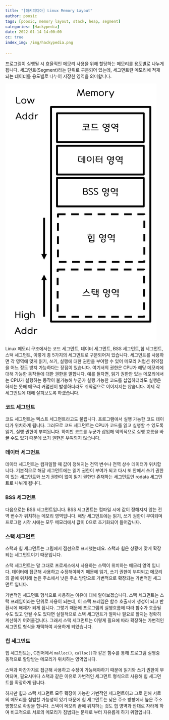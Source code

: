 ```yaml
---
title: "[해키피디아] Linux Memory Layout"
author: poosic
tags: [poosic, memory layout, stack, heap, segment]
categories: [Hackypedia]
date: 2022-01-14 14:00:00
cc: true
index_img: /img/hackypedia.png

---
```


프로그램이 실행될 시 효율적인 메모리 사용을 위해 할당하는 메모리를 용도별로 나누게 됩니다. 세그먼트(Segment)라는 단위로 구분되어 있는데, 세그먼트란 메모리에 적재되는 데이터를 용도별로 나누어 저장한 영역을 의미합니다. 

![Untitled.jpg](linux-memory-layout/image1.png)

Linux 메모리 구조에서는 코드 세그먼트, 데이터 세그먼트, BSS 세그먼트,힙 세그먼트, 스택 세그먼트, 이렇게 총 5가지의 세그먼트로 구분되어져 있습니다. 세그먼트를 사용하면 각 영역에 맞게 읽기, 쓰기, 실행에 대한 권한을 부여할 수 있어 메모리 커럽션 취약점을 어느 정도 방지 가능하다는 장점이 있습니다. 여기서의 권한은 CPU가 해당 메모리에 대해 가능한 동작들에 대한 권한을 말합니다. 예를 들자면, 읽기 권한만 있는 메모리에서는 CPU가 실행하는 동작이 불가능해 누군가 실행 가능한 코드를 삽입하더라도 실행은 하지는 못해 메모리 커렵션이 발생하더라도 취약점으로 이어지지는 않습니다. 이제 각 세그먼트에 대해 살펴보도록 하겠습니다.

### 코드 세그먼트

코드 세그먼트는 텍스트 세그먼트라고도 불립니다. 프로그램에서 실행 가능한 코드 데이터가 위치하게 됩니다. 그러므로 코드 세그먼트는 CPU가 코드를 읽고 실행할 수 있도록 읽기, 실행 권한이 부여됩니다. 하지만 코드를 누군가 삽입해 악의적으로 실행 흐름을 바꿀 수도 있기 때문에 쓰기 권한은 부여되지 않습니다.

### 데이터 세그먼트

데이터 세그먼트는 컴파일할 때 값이 정해지는 전역 변수나 전역 상수 데이터가 위치합니다. 기본적으로 해당 세그먼트에는 읽기 권한이 부여가 되고 다시 또 안에서 쓰기 권한이 있는 세그먼트와 쓰기 권한이 없이 읽기 권한만 존재하는 세그먼트인 rodata 세그먼트로 나뉘게 됩니다.

### BSS 세그먼트

다음으로는 BSS 세그먼트입니다. BSS 세그먼트는 컴파일 시에 값이 정해지지 않는 전역 변수가 위치하는 메모리 영역입니다. 해당 세그먼트에는 읽기, 쓰기 권한이 부여되며 프로그램 시작 시에는 모두 메모리에서 값이 0으로 초기화되어 들어갑니다.

### 스택 세그먼트

스택과 힙 세그먼트는 그림에서 점선으로 표시했는데요. 스택과 힙은 상황에 맞게 확장되는 세그먼트이기 때문입니다.

스택 세그먼트는 말 그대로 프로세스에서 사용하는 스택이 위치하는 메모리 영역 입니다. 데이터에 접근해 사용하고 수정해야하기 때문에 읽기, 쓰기 권한이 부여되고 메모리의 끝에 위치해 높은 주소에서 낮은 주소 방향으로 가변적으로 확장되는 가변적인 세그먼트 입니다.

가변적인 세그먼트 형식으로 사용하는 이유에 대해 알아보겠습니다. 스택 세그먼트는 스택 프레임이라는 단위로 사용이 되는데, 이 스택 프레임은 함수 호출시에 생성이 되고 반환시에 해제가 되게 됩니다. 그렇기 때문에 프로그램의 실행흐름에 따라 함수가 호출될 수도 있고 안될 수도 있다면 실질적으로 스택 세그먼트가 얼마나 필요로 할지는 정확히 계산하기 어려울겁니다. 그래서 스택 세그먼트는 이렇게 필요에 따라 확장하는 가변적인 세그먼트 형식을 채택하여 사용하게 되었습니다.

### 힙 세그먼트

힙 세그먼트는, C언어에서 `malloc()`, `calloc()`과 같은 함수를 통해 프로그램 실행중 동적으로 할당받는 메모리가 위치하는 영역입니다.

스택과 마찬가지로 접근해 사용하고 수정이 가능해야하기 때문에 읽기와 쓰기 권한이 부여되며, 필요시마다 스택과 같은 이유로 가변적인 세그먼트 형식으로 사용해 힙 세그먼트를 확장하게 됩니다.

하지만 힙과 스택 세그먼트 모두 확장이 가능한 가변적인 세그먼트이고 그로 인해 서로의 메모리를 침범할 가능성이 있기 때문에 힙 세그먼트는 낮은 주소 방향에서 높은 주소 방향으로 확장을 합니다. 스택이 메모리 끝에 위치하는 것도 힙 영역과 반대로 자라게 하여 비교적으로 서로의 메모리가 침범되는 문제로 부터 자유롭게 하기 위함입니다. 